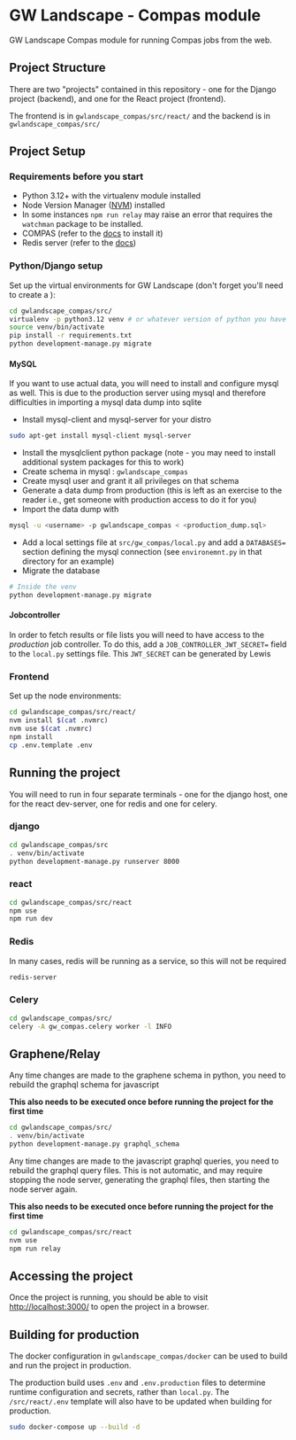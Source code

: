 # GW Landscape - Compas module

GW Landscape Compas module for running Compas jobs from the web.

## Project Structure

There are two "projects" contained in this repository - one for the Django project (backend), and one for the React project (frontend).

The frontend is in `gwlandscape_compas/src/react/` and the backend is in `gwlandscape_compas/src/`

## Project Setup

### Requirements before you start

- Python 3.12+ with the virtualenv module installed
- Node Version Manager ([NVM](https://github.com/nvm-sh/nvm?tab=readme-ov-file#installing-and-updating)) installed
- In some instances `npm run relay` may raise an error that requires the `watchman` package to be installed.
- COMPAS (refer to the [docs](https://compas.readthedocs.io/en/latest/pages/Getting%20started/getting-started.html) to install it)
- Redis server (refer to the [docs](https://redis.io/docs/getting-started/installation/))

### Python/Django setup

Set up the virtual environments for GW Landscape (don't forget you'll need to create a ):

```bash
cd gwlandscape_compas/src/
virtualenv -p python3.12 venv # or whatever version of python you have installed > 3.12
source venv/bin/activate
pip install -r requirements.txt
python development-manage.py migrate
```

#### MySQL

If you want to use actual data, you will need to install and configure mysql as well. This is due to the production server using mysql and therefore difficulties in importing a mysql data dump into sqlite

- Install mysql-client and mysql-server for your distro

```bash
sudo apt-get install mysql-client mysql-server
```

- Install the mysqlclient python package (note - you may need to install additional system packages for this to work)
- Create schema in mysql : `gwlandscape_compas`
- Create mysql user and grant it all privileges on that schema
- Generate a data dump from production (this is left as an exercise to the reader i.e., get someone with production access to do it for you)
- Import the data dump with

```bash
mysql -u <username> -p gwlandscape_compas < <production_dump.sql>
```

- Add a local settings file at `src/gw_compas/local.py` and add a `DATABASES=` section defining the mysql connection (see `environemnt.py` in that directory for an example)
- Migrate the database

```bash
# Inside the venv
python development-manage.py migrate
```

#### Jobcontroller

In order to fetch results or file lists you will need to have access to the _production_ job controller. To do this, add a `JOB_CONTROLLER_JWT_SECRET=` field to the `local.py` settings file. This `JWT_SECRET` can be generated by Lewis

### Frontend

Set up the node environments:

```bash
cd gwlandscape_compas/src/react/
nvm install $(cat .nvmrc)
nvm use $(cat .nvmrc)
npm install
cp .env.template .env
```

## Running the project

You will need to run in four separate terminals - one for the django host, one for the react dev-server, one for redis and one for celery.

### django

```bash
cd gwlandscape_compas/src
. venv/bin/activate
python development-manage.py runserver 8000
```

### react

```bash
cd gwlandscape_compas/src/react
npm use
npm run dev
```

### Redis

In many cases, redis will be running as a service, so this will not be required

```bash
redis-server
```

### Celery

```bash
cd gwlandscape_compas/src/
celery -A gw_compas.celery worker -l INFO
```

## Graphene/Relay

Any time changes are made to the graphene schema in python, you need to rebuild the graphql schema for javascript

**This also needs to be executed once before running the project for the first time**

```bash
cd gwlandscape_compas/src/
. venv/bin/activate
python development-manage.py graphql_schema
```

Any time changes are made to the javascript graphql queries, you need to rebuild the graphql query files. This is not automatic, and may require stopping the node server, generating the graphql files, then starting the node server again.

**This also needs to be executed once before running the project for the first time**

```bash
cd gwlandscape_compas/src/react
nvm use
npm run relay
```

## Accessing the project

Once the project is running, you should be able to visit <http://localhost:3000/> to open the project in a browser.

## Building for production

The docker configuration in `gwlandscape_compas/docker` can be used to build and run the project in production.

The production build uses `.env` and `.env.production` files to determine runtime configuration and secrets, rather than `local.py`. The `/src/react/.env` template will also have to be updated when building for production.

```bash
sudo docker-compose up --build -d
```
